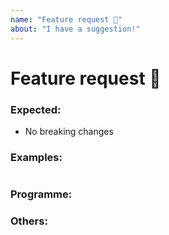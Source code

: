 ```yaml
---
name: "Feature request 🚀"
about: "I have a suggestion!"
---
```


# Feature request 🚀

### Expected:
  - No breaking changes

### Examples:
```ts
```

### Programme:

### Others:




